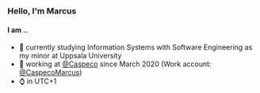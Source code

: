 ### Hello, I'm Marcus 

#### I am ..
- :school: currently studying Information Systems with Software Engineering as my minor at Uppsala University
- :briefcase: working at [@Caspeco](https://github.com/Caspeco) since March 2020 (Work account: [@CaspecoMarcus](https://github.com/CaspecoMarcus))
- :watch: in UTC+1

<!--
**LeMorrow/LeMorrow** is a ✨ _special_ ✨ repository because its `README.md` (this file) appears on your GitHub profile.

Here are some ideas to get you started:

- 🔭 I’m currently working on ...
- 🌱 I’m currently learning ...
- 👯 I’m looking to collaborate on ...
- 🤔 I’m looking for help with ...
- 💬 Ask me about ...
- 📫 How to reach me: ...
- 😄 Pronouns: ...
- ⚡ Fun fact: ...
-->
